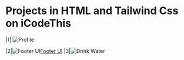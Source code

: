# Projects in HTML and Tailwind Css on iCodeThis
|1| ![Profile](https://icodethis.com/imac_000)

|2|![Footer UI](https://icodethis.com/images/projects/footer_ui.png)[Footer UI](https://www.icodethis.com/submissions/13220)
|3|![Drink Water](https://www.icodethis.com/submissions/11923)
